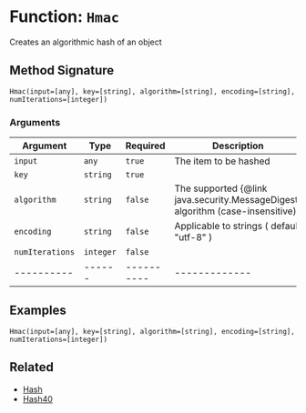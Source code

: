 [comment]: # (Note: This documentation is generated dynamically in the build process.  To modify the contents, change the javadoc on the _invoke method of the BIF class)

# Function: `Hmac`

Creates an algorithmic hash of an object

## Method Signature
```
Hmac(input=[any], key=[string], algorithm=[string], encoding=[string], numIterations=[integer])
```
### Arguments

| Argument | Type | Required | Description | Default |
|----------|------|----------|-------------|---------|
| `input` | `any` | `true` | The item to be hashed | |
| `key` | `string` | `true` |  | |
| `algorithm` | `string` | `false` | The supported {@link java.security.MessageDigest} algorithm (case-insensitive) | HmacMD5|
| `encoding` | `string` | `false` | Applicable to strings ( default "utf-8" ) | utf-8|
| `numIterations` | `integer` | `false` |  | 1|
|----------|------|----------|-------------|---------|



## Examples

```
Hmac(input=[any], key=[string], algorithm=[string], encoding=[string], numIterations=[integer])
```

## Related
  * [Hash](Hash.md)
  * [Hash40](Hash40.md)
